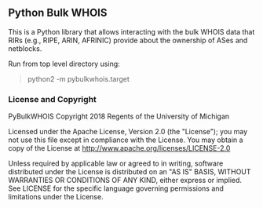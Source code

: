 ## Python Bulk WHOIS


This is a Python library that allows interacting with the bulk WHOIS data that
RIRs (e.g., RIPE, ARIN, AFRINIC) provide about the ownership of ASes and netblocks.

Run from top level directory using:
> python2 -m pybulkwhois.target

### License and Copyright

PyBulkWHOIS Copyright 2018 Regents of the University of Michigan

Licensed under the Apache License, Version 2.0 (the "License"); you may not use
this file except in compliance with the License. You may obtain a copy of the
License at http://www.apache.org/licenses/LICENSE-2.0

Unless required by applicable law or agreed to in writing, software distributed
under the License is distributed on an "AS IS" BASIS, WITHOUT WARRANTIES OR
CONDITIONS OF ANY KIND, either express or implied. See LICENSE for the specific
language governing permissions and limitations under the License.
